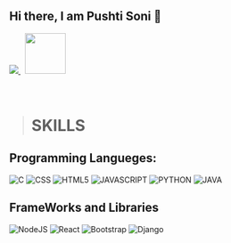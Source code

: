 ## Hi there, I am Pushti Soni 👋

<a href="https://www.linkedin.com/in/pushti-soni/">
<img src="https://upload.wikimedia.org/wikipedia/commons/f/f8/LinkedIn_icon_circle.svg">
<a/>
&nbsp;
<a href="https://github.com/pushtii7?tab=repositories">
<img src="https://upload.wikimedia.org/wikipedia/commons/thumb/2/24/Github_logo_svg.svg/640px-Github_logo_svg.svg.png" height=73>
</a>
<br/><br/><br/>

># SKILLS
##  Programming Langueges:
  ![C](https://img.shields.io/badge/c-%2300599C.svg?style=for-the-badge&logo=c&logoColor=white) 
  ![CSS](https://img.shields.io/badge/css-%231572B6.svg?style=for-the-badge&logo=css&logoColor=white) 
  ![HTML5](https://img.shields.io/badge/html5-%23E34F26.svg?style=for-the-badge&logo=html5&logoColor=white)
  ![JAVASCRIPT](https://img.shields.io/badge/javascript-%23E34F26.svg?style=for-the-badge&logo=javascript&logoColor=white)
  ![PYTHON](https://img.shields.io/badge/python-%23E34F26.svg?style=for-the-badge&logo=python&logoColor=white)
  ![JAVA](https://img.shields.io/badge/java-%23E34F26.svg?style=for-the-badge&logo=java&logoColor=white)

##  FrameWorks and Libraries
  ![NodeJS](https://img.shields.io/badge/node.js-6DA55F?style=for-the-badge&logo=node.js&logoColor=white) 
  ![React](https://img.shields.io/badge/react-%2320232a.svg?style=for-the-badge&logo=react&logoColor=%2361DAFB) 
  ![Bootstrap](https://img.shields.io/badge/bootstrap-%23563D7C.svg?style=for-the-badge&logo=bootstrap&logoColor=white)
  ![Django](https://img.shields.io/badge/django-%23563D7C.svg?style=for-the-badge&logo=django&logoColor=white)
<!--
**pushtii7/pushtii7** is a ✨ _special_ ✨ repository because its `README.md` (this file) appears on your GitHub profile.

Here are some ideas to get you started:

- 🔭 I’m currently working on ... 
- 🌱 I’m currently learning ...
- 👯 I’m looking to collaborate on ...
- 🤔 I’m looking for help with ...
- 💬 Ask me about ...
- 📫 How to reach me: ...
- 😄 Pronouns: ...
- ⚡ Fun fact: ...
-->
